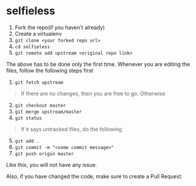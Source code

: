 # selfieless

1. Fork the repo(if you haven't already)   
2. Create a virtualenv   
3. `git clone <your forked repo url>`   
4. `cd selfieless`   
5. `git remote add upstream <original repo link>`   

The above has to be done only the first time. Whenever you are editing the files, follow the following steps first   


1. `git fetch upstream`   
> If there are no changes, then you are free to go. Otherwise   

2. `git checkout master`   
3. `git merge upstream/master`   
4. `git status`    
> If it says untracked files, do the following   
5. `git add .`   
6. `git commit -m "<some commit message>"`   
7. `git push origin master`   

Like this, you will not have any issue.

Also, if you have changed the code, make sure to create a Pull Request.